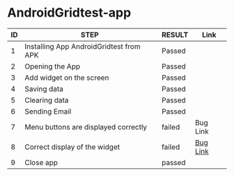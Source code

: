 # AndroidGridtest-app

| ID | STEP | RESULT| Link |
|----|----|----|-----|
|  1   | Installing App  AndroidGridtest from APK | Passed   |
|  2   |Opening the App | Passed   |
|  3   | Add widget on the screen | Passed   |
|  4   | Saving data  | Passed   |
|  5   | Clearing data| Passed   |
|  6   | Sending Email| Passed   |
|  7   | Menu buttons are displayed correctly| failed  | Bug Link |
|  8   | Correct display of the widget| failed  | [Bug Link](https://github.com/shapovalmihail/AndroidGridtest-app/blob/main/Checklist) |
|  9   | Сlose app | passed |  |

